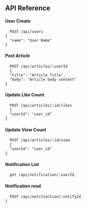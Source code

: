 
## API Reference
#### User Create 

```http
  POST /api/users
{
  "name": "User Name"
}

```
#### Post Article

```http
  POST /api/articles/:userId
  {
  "title": "Article Title",
  "body": "Article body content"
}
```
#### Update Like Count

```http
  POST /api/articles/:id/likes
  {
  "userId": "user_id"
}

```
#### Update View Count

```http
  POST /api/articles/:id/view
  {
  "userId": "user_id"
}
```
#### Notification List

```http
  get /api/notification/:userId
```

#### Notification read 

```http
  POST /api/notifiaction/:notifyId
}
```
